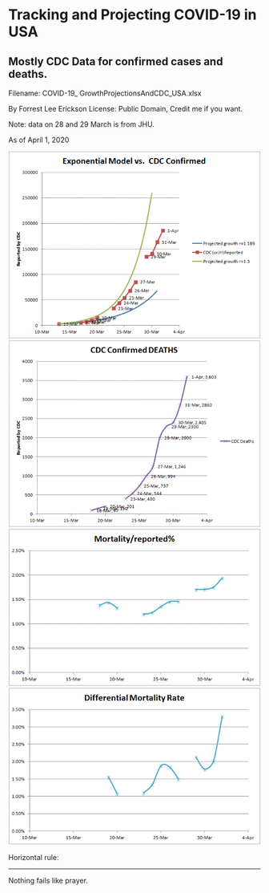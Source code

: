 Tracking and Projecting COVID-19 in USA
=======

Mostly CDC Data for confirmed cases and deaths.
-----------
Filename: COVID-19_ GrowthProjectionsAndCDC_USA.xlsx

By Forrest Lee Erickson
License: Public Domain, Credit me if you want.

Note: data on 28 and 29 March is from JHU.

As of April 1, 2020

![Image](Cases.gif "CDC Confirmed Cases")
![Image](Deaths.gif "CDC Confirmed Deaths")
![Image](Mortality.gif "Mortality, cumulative")
![Image](DifferentialMortality.gif "Mortality, period to period")

Horizontal rule:

---
Nothing fails like prayer.